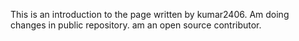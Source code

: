 This is an introduction to the page written by kumar2406.
Am doing changes in public repository. am an open source contributor.
